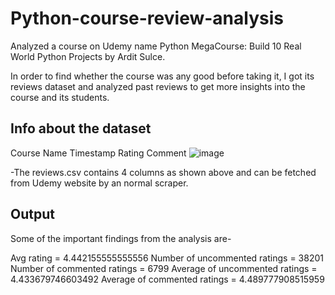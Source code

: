 # Python-course-review-analysis

Analyzed a course on Udemy name Python MegaCourse: Build 10 Real World Python Projects by Ardit Sulce.

In order to find whether the course was any good before taking it, I got its reviews dataset and analyzed past reviews to get more insights into the course and its students.

## Info about the dataset

Course Name	Timestamp	Rating	Comment
![image](https://user-images.githubusercontent.com/49420009/206610151-8d571c0d-2bf5-480a-8d87-6e0ea7ddf54e.png)

-The reviews.csv contains 4 columns as shown above and can be fetched from Udemy website by an normal scraper.

## Output

Some of the important findings from the analysis are-

Avg rating = 4.442155555555556
Number of uncommented ratings = 38201
Number of commented ratings = 6799
Average of uncommented ratings = 4.433679746603492
Average of commented ratings = 4.489777908515959
